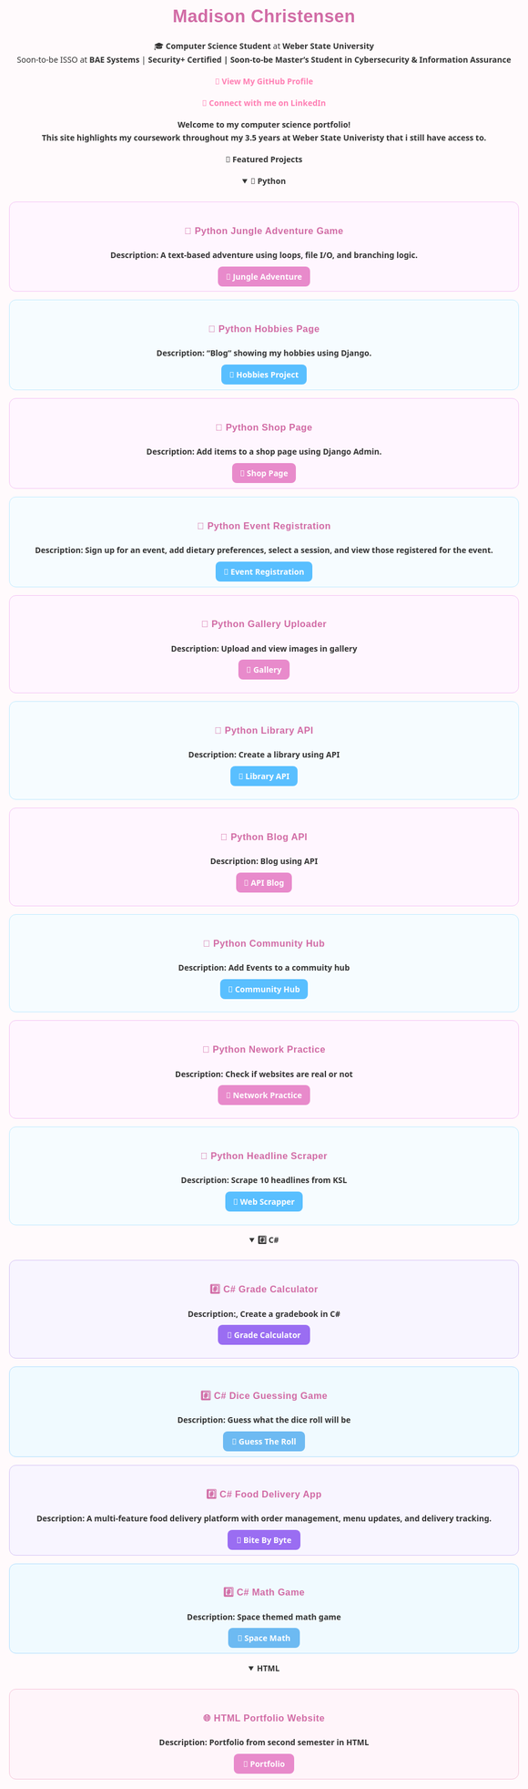 <h1 align="center"> Madison Christensen </h1>
<p align="center">
🎓 <b>Computer Science Student</b> at <b>Weber State University</b><br>
Soon-to-be ISSO at <b>BAE Systems</b> | <b>Security+ Certified <b> | Soon-to-be <b>Master’s Student in Cybersecurity & Information Assurance</b><br>


<p align="center">
  <a href="https://github.com/madikaeee"><b>🔗 View My GitHub Profile</b></a>
</p>
<p align="center">
  <a href="https://www.linkedin.com/in/madison-christensen22"><b>🔗 Connect with me on LinkedIn</b></a>
</p>

Welcome to my computer science portfolio!  
This site highlights my coursework throughout my 3.5 years at Weber State Univeristy that i still have access to. 


<b>🚀 Featured Projects<b>



<details open>
  <summary><b>🐍 Python</b></summary>
  <br>

  <div style="border:1px solid #f3c4f5; border-radius:12px; padding:1em; margin-bottom:1em; background:#fff6ff;">
    <h3>🐍 Python Jungle Adventure Game</h3>
    <p><b>Description:</b> A text-based adventure using loops, file I/O, and branching logic.</p>
    <a href="https://github.com/madikaeee/CS3620_Project1" target="_blank"
       style="background:#e88acb; color:white; padding:8px 14px; border-radius:8px; text-decoration:none; font-weight:600;">
       🔗 Jungle Adventure
    </a>
  </div>
    
   <div style="border:1px solid #c0ebff; border-radius:12px; padding:1em; margin-bottom:1em; background:#f6fcff;">
    <h3>🐍 Python Hobbies Page</h3>
    <p><b>Description:</b> “Blog” showing my hobbies using Django.</p>
    <a href="https://github.com/madikaeee/CS3620_Portfolio" target="_blank"
       style="background:#59bfff; color:white; padding:8px 14px; border-radius:8px; text-decoration:none; font-weight:600;">
       🔗 Hobbies Project
    </a>
  </div>


 <div style="border:1px solid #f3c4f5; border-radius:12px; padding:1em; margin-bottom:1em; background:#fff6ff;">
    <h3>🐍 Python Shop Page</h3>
    <p><b>Description:</b> Add items to a shop page using Django Admin.</p>
    <a href="https://github.com/madikaeee/DjangoAdmin" target="_blank"
       style="background:#e88acb; color:white; padding:8px 14px; border-radius:8px; text-decoration:none; font-weight:600;">
       🔗 Shop Page
    </a>
  </div>

 <div style="border:1px solid #c0ebff; border-radius:12px; padding:1em; margin-bottom:1em; background:#f6fcff;">
    <h3>🐍 Python Event Registration</h3>
    <p><b>Description:</b> Sign up for an event, add dietary preferences, select a session, and view those registered for the event.</p>
    <a href="https://github.com/madikaeee/EventRegistration" target="_blank"
       style="background:#59bfff; color:white; padding:8px 14px; border-radius:8px; text-decoration:none; font-weight:600;">
       🔗 Event Registration
    </a>
  </div>

<div style="border:1px solid #f3c4f5; border-radius:12px; padding:1em; margin-bottom:1em; background:#fff6ff;">
  <h3>🐍 Python Gallery Uploader</h3>
  <p><b>Description:</b> Upload and view images in gallery</p>

<a href="https://github.com/madikaeee/GalleryUploader" target="_blank"
     style="background:#e88acb; color:white; padding:8px 14px; border-radius:8px; text-decoration:none; font-weight:600;">
     🔗 Gallery
  </a>
</div>



 <div style="border:1px solid #c0ebff; border-radius:12px; padding:1em; margin-bottom:1em; background:#f6fcff;">
  <h3>🐍 Python Library API</h3>
  <p><b>Description:</b> Create a library using API</p>

<a href="https://github.com/madikaeee/libraryAPI" target="_blank"
       style="background:#59bfff; color:white; padding:8px 14px; border-radius:8px; text-decoration:none; font-weight:600;">
     🔗 Library API
  </a>
</div>


<div style="border:1px solid #f3c4f5; border-radius:12px; padding:1em; margin-bottom:1em; background:#fff6ff;">
  <h3>🐍 Python Blog API</h3>
  <p><b>Description:</b> Blog using API</p>

<a href="https://github.com/madikaeee/BlogAPI" target="_blank"
     style="background:#e88acb; color:white; padding:8px 14px; border-radius:8px; text-decoration:none; font-weight:600;">
     🔗 API Blog
  </a>
</div>



 <div style="border:1px solid #c0ebff; border-radius:12px; padding:1em; margin-bottom:1em; background:#f6fcff;">
  <h3>🐍 Python Community Hub</h3>
  <p><b>Description:</b> Add Events to a commuity hub</p>

<a href="https://github.com/madikaeee/communityhub" target="_blank"
       style="background:#59bfff; color:white; padding:8px 14px; border-radius:8px; text-decoration:none; font-weight:600;">
     🔗 Community Hub
  </a>
</div>

<div style="border:1px solid #f3c4f5; border-radius:12px; padding:1em; margin-bottom:1em; background:#fff6ff;">
  <h3>🐍 Python Nework Practice</h3>
  <p><b>Description:</b> Check if websites are real or not</p>

<a href="https://github.com/madikaeee/Mod5NetworkPractice" target="_blank"
     style="background:#e88acb; color:white; padding:8px 14px; border-radius:8px; text-decoration:none; font-weight:600;">
     🔗 Network Practice
  </a>
</div>


 <div style="border:1px solid #c0ebff; border-radius:12px; padding:1em; margin-bottom:1em; background:#f6fcff;">
  <h3>🐍 Python Headline Scraper</h3>
  <p><b>Description:</b> Scrape 10 headlines from KSL</p>

<a href="https://github.com/madikaeee/Mod6WebScraper" target="_blank"
       style="background:#59bfff; color:white; padding:8px 14px; border-radius:8px; text-decoration:none; font-weight:600;">
     🔗 Web Scrapper
  </a>
</div>
</details>

<details open>
  <summary><b>#️⃣ C# </b></summary>
  <br>

  <div style="border:1px solid #d6c5f5; border-radius:12px; padding:1em; margin-bottom:1em; background:#f8f5ff;">
    <h3>#️⃣ C# Grade Calculator </h3>

  <p><b>Description:</b>, Create a gradebook in C# </p>

  <a href="https://github.com/madikaeee/assignment3-CS3280" target="_blank"
       style="background:#9a6df2; color:white; padding:8px 16px; border-radius:8px; text-decoration:none; font-weight:600;">
       🔗 Grade Calculator
    </a>
  </div>
  
<div style="border:1px solid #b3e0ff; border-radius:12px; padding:1em; margin-bottom:1em; background:#f0faff;">
    <h3>#️⃣ C# Dice Guessing Game</h3>
    <p><b>Description:</b> Guess what the dice roll will be </p>
    <a href="https://github.com/madikaeee/assignment2CS3280" target="_blank"
       style="background:#6dbaf2; color:white; padding:8px 16px; border-radius:8px; text-decoration:none; font-weight:600;">
       🔗 Guess The Roll
    </a>
  </div>
  
 <div style="border:1px solid #d6c5f5; border-radius:12px; padding:1em; margin-bottom:1em; background:#f8f5ff;">
    <h3>#️⃣ C# Food Delivery App </h3>
    <p><b>Description:</b> A multi-feature food delivery platform with order management, menu updates, and delivery tracking.</p>
    <a href="https://github.com/madikaeee/BiteByBite" target="_blank"
       style="background:#9a6df2; color:white; padding:8px 16px; border-radius:8px; text-decoration:none; font-weight:600;">
       🔗 Bite By Byte
    </a>
  </div>

  <div style="border:1px solid #b3e0ff; border-radius:12px; padding:1em; margin-bottom:1em; background:#f0faff;">
    <h3>#️⃣ C# Math Game </h3>
    <p><b>Description:</b> Space themed math game </p>
    <a href="https://github.com/madikaeee/assignment5-CS3280" target="_blank"
       style="background:#6dbaf2; color:white; padding:8px 16px; border-radius:8px; text-decoration:none; font-weight:600;">
       🔗 Space Math
    </a>
  </div>
</details>


  <details open>
  <summary><b> </> HTML </b></summary>
  <br>
  <div style="border:1px solid #f5c5d9; border-radius:12px; padding:1em; margin-bottom:1em; background:#fff5fa;">
    <h3>🌐 HTML Portfolio Website</h3>
    <p><b>Description:</b> Portfolio from second semester in HTML </p>
    <a href="https://github.com/madikaeee/assignment7-CS2350" target="_blank"
       style="background:#e88acb; color:white; padding:8px 16px; border-radius:8px; text-decoration:none; font-weight:600;">
       🔗 Portfolio 
    </a>
  </div>
</details>





<style>
body {
  font-family: "Poppins", "Segoe UI", sans-serif;
  background-color: #fffafc;
  color: #333;
  text-align: center;
  margin: 0 auto;
  max-width: 900px;
  padding: 2rem;
  line-height: 1.7;
}

h1, h2, h3 {
  font-family: "Poppins", sans-serif;
  color: #d16ba5;
  font-weight: 700;
  letter-spacing: 0.5px;
}

h1 {
  font-size: 2.2em;
  margin-bottom: 0.3em;
}

h2 {
  font-size: 1.6em;
  margin-top: 2em;
  color: #b65fcf;
}


a {
  color: #ff7eb3;
  text-decoration: none;
  font-weight: 600;
}

a:hover {
  color: #ffb3c1;
  text-decoration: underline;
}

.btn {
  display: inline-block;
  background-color: #ffb3c1;
  color: white !important;
  padding: 10px 18px;
  border-radius: 8px;
  margin: 12px 0;
  text-decoration: none;
  font-weight: 600;
  box-shadow: 0 2px 5px rgba(255, 182, 193, 0.3);
  transition: all 0.2s ease-in-out;
}

.btn:hover {
  background-color: #ff8fab;
  transform: translateY(-2px);
}

hr {
  border: none;
  height: 1px;
  background: linear-gradient(to right, #f9d1e4, #fcd5ce, #f9d1e4);
  margin: 2.5em 0;
  border-radius: 50%;
}

</style>
